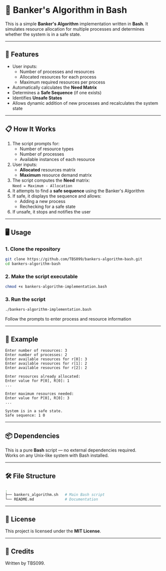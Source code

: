 # 🏦 Banker's Algorithm in Bash

This is a simple **Banker's Algorithm** implementation written in **Bash**. It simulates resource allocation for multiple processes and determines whether the system is in a safe state.

---

## 🚀 Features

- User inputs:
  - Number of processes and resources
  - Allocated resources for each process
  - Maximum required resources per process
- Automatically calculates the **Need Matrix**
- Determines a **Safe Sequence** (if one exists)
- Identifies **Unsafe States**
- Allows dynamic addition of new processes and recalculates the system state

---

## 📋 How It Works

1. The script prompts for:
   - Number of resource types
   - Number of processes
   - Available instances of each resource
2. User inputs:
   - **Allocated** resources matrix
   - **Maximum** resource demand matrix
3. The script computes the **Need** matrix:  
   `Need = Maximum - Allocation`
4. It attempts to find a **safe sequence** using the Banker's Algorithm
5. If safe, it displays the sequence and allows:
   - Adding a new process
   - Rechecking for a safe state
6. If unsafe, it stops and notifies the user

---

## 🖥️ Usage

### 1. Clone the repository

```bash
git clone https://github.com/TBS099/bankers-algorithm-bash.git
cd bankers-algorithm-bash
```

### 2. Make the script executable

```bash
chmod +x bankers-algorithm-implementation.bash
```

### 3. Run the script

```bash
./bankers-algorithm-implementation.bash
```

Follow the prompts to enter process and resource information

---

## 📌 Example

```text
Enter number of resources: 3
Enter number of processes: 2
Enter available resources for r[0]: 3
Enter available resources for r[1]: 2
Enter available resources for r[2]: 2

Enter resources already allocated:
Enter value for P[0], R[0]: 1
...

Enter maximum resources needed:
Enter value for P[0], R[0]: 3
...

System is in a safe state.
Safe sequence: 1 0
```

---

## 📦 Dependencies

This is a pure **Bash** script — no external dependencies required.  
Works on any Unix-like system with Bash installed.

---

## 🛠️ File Structure

```bash
.
├── bankers_algorithm.sh   # Main Bash script
└── README.md              # Documentation
```

---

## 📄 License

This project is licensed under the **MIT License**.

---

## 🙌 Credits

Written by TBS099.
